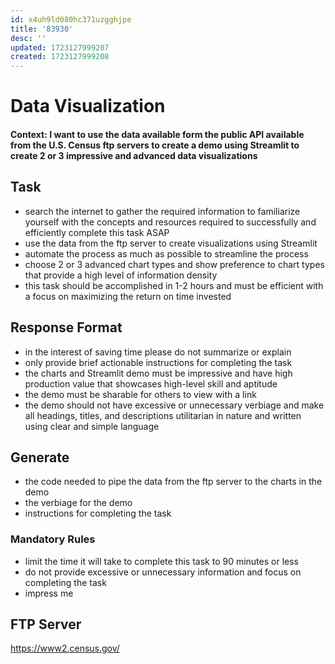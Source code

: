 ```yaml
---
id: x4uh9ld080hc371uzgghjpe
title: '83930'
desc: ''
updated: 1723127999207
created: 1723127999208
---
```

# Data Visualization

#### Context: I want to use the data available form the public API available from the U.S. Census ftp servers to create a demo using Streamlit to create 2 or 3 impressive and advanced data visualizations

## Task 

- search the internet to gather the required information to familiarize yourself with the concepts and resources required to successfully and efficiently complete this task ASAP
- use the data from the ftp server to create visualizations using Streamlit 
- automate the process as much as possible to streamline the process
- choose 2 or 3 advanced chart types and show preference to chart types that provide a high level of information density 
- this task should be accomplished in 1-2 hours and must be efficient with a focus on maximizing the return on time invested 

## Response Format

- in the interest of saving time please do not summarize or explain 
- only provide brief actionable instructions for completing the task
- the charts and Streamlit demo must be impressive and have high production value that showcases high-level  skill and aptitude
- the demo must be sharable for others to view with a link 
- the demo should not have excessive or unnecessary verbiage and make all headings, titles, and descriptions utilitarian in nature and written using clear and simple language     

## Generate

- the code needed to pipe the data from the ftp server to the charts in the demo
- the verbiage for the demo
- instructions for completing the task

### Mandatory Rules

- limit the time it will take to complete this task to 90 minutes or less
- do not provide excessive or unnecessary information and focus on completing the task
- impress me 

## FTP Server 

https://www2.census.gov/

